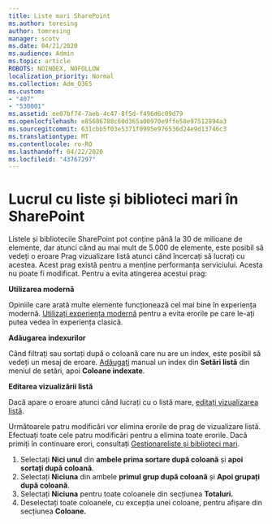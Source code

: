 ```yaml
---
title: Liste mari SharePoint
ms.author: toresing
author: tomresing
manager: scotv
ms.date: 04/21/2020
ms.audience: Admin
ms.topic: article
ROBOTS: NOINDEX, NOFOLLOW
localization_priority: Normal
ms.collection: Adm_O365
ms.custom:
- "407"
- "530001"
ms.assetid: ee07bf74-7aeb-4c47-8f5d-f496d6c09d79
ms.openlocfilehash: e85686788c60d365a00970e9ffe58e97512894a3
ms.sourcegitcommit: 631cbb5f03e5371f0995e976536d24e9d13746c3
ms.translationtype: MT
ms.contentlocale: ro-RO
ms.lasthandoff: 04/22/2020
ms.locfileid: "43767297"
---
```

# <a name="work-with-large-lists-and-libraries-in-sharepoint"></a>Lucrul cu liste și biblioteci mari în SharePoint

Listele și bibliotecile SharePoint pot conține până la 30 de milioane de elemente, dar atunci când au mai mult de 5.000 de elemente, este posibil să vedeți o eroare Prag vizualizare listă atunci când încercați să lucrați cu acestea. Acest prag există pentru a menține performanța serviciului. Acesta nu poate fi modificat. Pentru a evita atingerea acestui prag:

**Utilizarea modernă**

Opiniile care arată multe elemente funcționează cel mai bine în experiența modernă. [Utilizați experiența modernă](https://support.office.com/article/66dac24b-4177-4775-bf50-3d267318caa9) pentru a evita erorile pe care le-ați putea vedea în experiența clasică.

**Adăugarea indexurilor**

Când filtrați sau sortați după o coloană care nu are un index, este posibil să vedeți un mesaj de eroare. [Adăugați](https://support.office.com/article/f3f00554-b7dc-44d1-a2ed-d477eac463b0) manual un index din **Setări listă** din meniul de setări, apoi **Coloane indexate**.

**Editarea vizualizării listă**

Dacă apare o eroare atunci când lucrați cu o listă mare, [editați vizualizarea listă](https://support.office.com/article/15916903-e79a-423f-b4e2-02d37e1ff372).

Următoarele patru modificări vor elimina erorile de prag de vizualizare listă. Efectuați toate cele patru modificări pentru a elimina toate erorile. Dacă primiți în continuare erori, consultați [Gestionareliste și biblioteci mari](https://support.office.com/article/B8588DAE-9387-48C2-9248-C24122F07C59).

1. Selectați **Nici unul** din **ambele prima sortare după coloană** și **apoi sortați după coloană**.
2. Selectați **Niciuna** din ambele **primul grup după coloană** și **Apoi grupați după coloană**.
3. Selectați **Niciuna** pentru toate coloanele din secțiunea **Totaluri.**
4. Deselectați toate coloanele, cu excepția unei coloane, pentru afișare din secțiunea **Coloane.**


